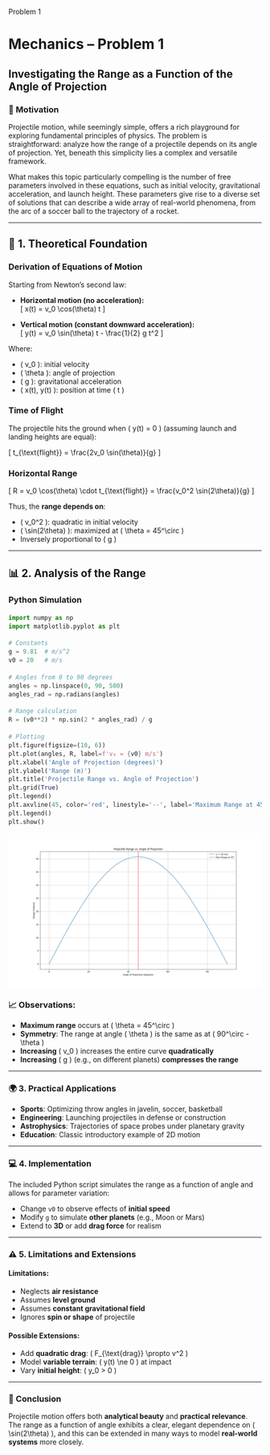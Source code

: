 Problem 1
# Mechanics – Problem 1  
## Investigating the Range as a Function of the Angle of Projection

### 📌 Motivation
Projectile motion, while seemingly simple, offers a rich playground for exploring fundamental principles of physics. The problem is straightforward: analyze how the range of a projectile depends on its angle of projection. Yet, beneath this simplicity lies a complex and versatile framework.

What makes this topic particularly compelling is the number of free parameters involved in these equations, such as initial velocity, gravitational acceleration, and launch height. These parameters give rise to a diverse set of solutions that can describe a wide array of real-world phenomena, from the arc of a soccer ball to the trajectory of a rocket.

---

## 🧠 1. Theoretical Foundation

### Derivation of Equations of Motion

Starting from Newton’s second law:

- **Horizontal motion (no acceleration):**  
  \[
  x(t) = v_0 \cos(\theta) t
  \]

- **Vertical motion (constant downward acceleration):**  
  \[
  y(t) = v_0 \sin(\theta) t - \frac{1}{2} g t^2
  \]

Where:
- \( v_0 \): initial velocity  
- \( \theta \): angle of projection  
- \( g \): gravitational acceleration  
- \( x(t), y(t) \): position at time \( t \)

### Time of Flight

The projectile hits the ground when \( y(t) = 0 \) (assuming launch and landing heights are equal):

\[
t_{\text{flight}} = \frac{2v_0 \sin(\theta)}{g}
\]

### Horizontal Range

\[
R = v_0 \cos(\theta) \cdot t_{\text{flight}} = \frac{v_0^2 \sin(2\theta)}{g}
\]

Thus, the **range depends on**:
- \( v_0^2 \): quadratic in initial velocity
- \( \sin(2\theta) \): maximized at \( \theta = 45^\circ \)
- Inversely proportional to \( g \)

---

## 📊 2. Analysis of the Range

### Python Simulation
```python
import numpy as np
import matplotlib.pyplot as plt

# Constants
g = 9.81  # m/s^2
v0 = 20   # m/s

# Angles from 0 to 90 degrees
angles = np.linspace(0, 90, 500)
angles_rad = np.radians(angles)

# Range calculation
R = (v0**2) * np.sin(2 * angles_rad) / g

# Plotting
plt.figure(figsize=(10, 6))
plt.plot(angles, R, label=f'v₀ = {v0} m/s')
plt.xlabel('Angle of Projection (degrees)')
plt.ylabel('Range (m)')
plt.title('Projectile Range vs. Angle of Projection')
plt.grid(True)
plt.legend()
plt.axvline(45, color='red', linestyle='--', label='Maximum Range at 45°')
plt.legend()
plt.show()
```
![alt text](Figure_1.png)



### 📈 Observations:

- **Maximum range** occurs at \( \theta = 45^\circ \)
- **Symmetry**: The range at angle \( \theta \) is the same as at \( 90^\circ - \theta \)
- **Increasing** \( v_0 \) increases the entire curve **quadratically**
- **Increasing** \( g \) (e.g., on different planets) **compresses the range**

---

### 🌍 3. Practical Applications

- **Sports**: Optimizing throw angles in javelin, soccer, basketball  
- **Engineering**: Launching projectiles in defense or construction  
- **Astrophysics**: Trajectories of space probes under planetary gravity  
- **Education**: Classic introductory example of 2D motion

---

### 💻 4. Implementation

The included Python script simulates the range as a function of angle and allows for parameter variation:

- Change `v0` to observe effects of **initial speed**
- Modify `g` to simulate **other planets** (e.g., Moon or Mars)
- Extend to **3D** or add **drag force** for realism

---

### ⚠️ 5. Limitations and Extensions

#### Limitations:
- Neglects **air resistance**
- Assumes **level ground**
- Assumes **constant gravitational field**
- Ignores **spin or shape** of projectile

#### Possible Extensions:
- Add **quadratic drag**: \( F_{\text{drag}} \propto v^2 \)
- Model **variable terrain**: \( y(t) \ne 0 \) at impact
- Vary **initial height**: \( y_0 > 0 \)

---

### 📎 Conclusion

Projectile motion offers both **analytical beauty** and **practical relevance**.  
The range as a function of angle exhibits a clear, elegant dependence on \( \sin(2\theta) \), and this can be extended in many ways to model **real-world systems** more closely.



